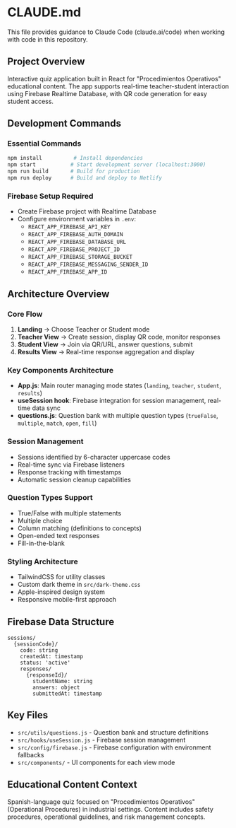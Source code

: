 # CLAUDE.md

This file provides guidance to Claude Code (claude.ai/code) when working with code in this repository.

## Project Overview

Interactive quiz application built in React for "Procedimientos Operativos" educational content. The app supports real-time teacher-student interaction using Firebase Realtime Database, with QR code generation for easy student access.

## Development Commands

### Essential Commands
```bash
npm install          # Install dependencies
npm start           # Start development server (localhost:3000)
npm run build       # Build for production
npm run deploy      # Build and deploy to Netlify
```

### Firebase Setup Required
- Create Firebase project with Realtime Database
- Configure environment variables in `.env`:
  - `REACT_APP_FIREBASE_API_KEY`
  - `REACT_APP_FIREBASE_AUTH_DOMAIN` 
  - `REACT_APP_FIREBASE_DATABASE_URL`
  - `REACT_APP_FIREBASE_PROJECT_ID`
  - `REACT_APP_FIREBASE_STORAGE_BUCKET`
  - `REACT_APP_FIREBASE_MESSAGING_SENDER_ID`
  - `REACT_APP_FIREBASE_APP_ID`

## Architecture Overview

### Core Flow
1. **Landing** → Choose Teacher or Student mode
2. **Teacher View** → Create session, display QR code, monitor responses
3. **Student View** → Join via QR/URL, answer questions, submit
4. **Results View** → Real-time response aggregation and display

### Key Components Architecture
- **App.js**: Main router managing mode states (`landing`, `teacher`, `student`, `results`)
- **useSession hook**: Firebase integration for session management, real-time data sync
- **questions.js**: Question bank with multiple question types (`trueFalse`, `multiple`, `match`, `open`, `fill`)

### Session Management
- Sessions identified by 6-character uppercase codes
- Real-time sync via Firebase listeners
- Response tracking with timestamps
- Automatic session cleanup capabilities

### Question Types Support
- True/False with multiple statements
- Multiple choice
- Column matching (definitions to concepts)  
- Open-ended text responses
- Fill-in-the-blank

### Styling Architecture
- TailwindCSS for utility classes
- Custom dark theme in `src/dark-theme.css`
- Apple-inspired design system
- Responsive mobile-first approach

## Firebase Data Structure
```
sessions/
  {sessionCode}/
    code: string
    createdAt: timestamp
    status: 'active'
    responses/
      {responseId}/
        studentName: string
        answers: object
        submittedAt: timestamp
```

## Key Files
- `src/utils/questions.js` - Question bank and structure definitions
- `src/hooks/useSession.js` - Firebase session management
- `src/config/firebase.js` - Firebase configuration with environment fallbacks
- `src/components/` - UI components for each view mode

## Educational Content Context
Spanish-language quiz focused on "Procedimientos Operativos" (Operational Procedures) in industrial settings. Content includes safety procedures, operational guidelines, and risk management concepts.